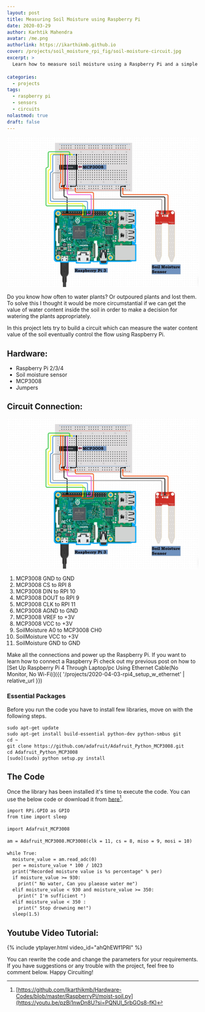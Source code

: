 ```yaml
---
layout: post
title: Measuring Soil Moisture using Raspberry Pi
date: 2020-03-29
author: Karhtik Mahendra
avatar: /me.png
authorlink: https://ikarthikmb.github.io
cover: /projects/soil_moisture_rpi_fig/soil-moisture-circuit.jpg
excerpt: >
  Learn how to measure soil moisture using a Raspberry Pi and a simple sensor circuit. This project walks through hardware setup, wiring using MCP3008 ADC, and Python code to monitor real-time moisture levels—ideal for smart gardening or home automation.

categories:
  - projects
tags:
  - raspberry pi
  - sensors
  - circuits
nolastmod: true
draft: false
---
```


![soil-moisture-circuit](/static/projects/soil_moisture_rpi_fig/soil-moisture-circuit.jpg)

Do you know how often to water plants? Or outpoured plants and lost them. To solve this I thought it would be more circumstantial if we can get the value of water content inside the soil in order to make a decision for watering the plants appropriately.

In this project lets try to build a circuit which can measure the water content value of the soil eventually control the flow using Raspberry Pi.

## Hardware:
- Raspberry Pi 2/3/4
- Soil moisture sensor
- MCP3008
- Jumpers

## Circuit Connection:
 
![Circuit connections](/static/projects/soil_moisture_rpi_fig/soil-moisture-circuit.jpg)


1. MCP3008 GND to GND
2. MCP3008 CS to RPI 8
3. MCP3008 DIN to RPI 10
4. MCP3008 DOUT to RPI 9
5. MCP3008  CLK to RPI 11
6. MCP3008 AGND to GND
7. MCP3008 VREF to +3V
8. MCP3008 VCC to +3V
9. SoilMoisture A0 to MCP3008 CH0
10. SoilMoisture VCC to +3V
11. SoilMoisture GND to GND 

Make all the connections and power up the Raspberry Pi. If you want to learn how to connect a Raspberry Pi check out my previous post on how to [Set Up Raspberry Pi 4 Through Laptop/pc Using Ethernet Cable(No Monitor, No Wi-Fi)]({{ '/projects/2020-04-03-rpi4_setup_w_ethernet' | relative_url }})

[^1]: https://ikarthikmb.github.io/posts/rpi4_setup_w_ethernet/

### Essential Packages
Before you run the code you have to install few libraries, move on with the following steps.

```
sudo apt-get update
sudo apt-get install build-essential python-dev python-smbus git
cd ~
git clone https://github.com/adafruit/Adafruit_Python_MCP3008.git
cd Adafruit_Python_MCP3008
[sudo](sudo) python setup.py install
```

## The Code
Once the library has been installed it's time to execute the code. You can use the below code or download it from [here](/codeviewer.html?file=https://github.com/Ikarthikmb/Hardware-Codes/blob/master/RaspberryPi/moist-soil.py)[^2].

[^2]: [https://github.com/Ikarthikmb/Hardware-Codes/blob/master/RaspberryPi/moist-soil.py](https://youtu.be/pzBi1nwDn8U?si=PQNUI_5rbGOs8-fK)

```
import RPi.GPIO as GPIO
from time import sleep

import Adafruit_MCP3008

am = Adafruit_MCP3008.MCP3008(clk = 11, cs = 8, miso = 9, mosi = 10)

while True:
  moisture_value = am.read_adc(0)
  per = moisture_value * 100 / 1023
  print("Recorded moisture value is %s percentage" % per)
  if moisture_value >= 930:
    print(" No water, Can you plaease water me")
  elif moisture_value < 930 and moisture_value >= 350:
    print(" I'm sufficient ")
  elif moisture_value < 350 :
    print(" Stop drowning me!")
  sleep(1.5)

```

## Youtube Video Tutorial:

{% include ytplayer.html video_id="ahQhEWf1PRI" %}

You can rewrite the code and change the parameters for your requirements. If you have suggestions or any trouble with the project, feel free to comment below. Happy Circuiting!
